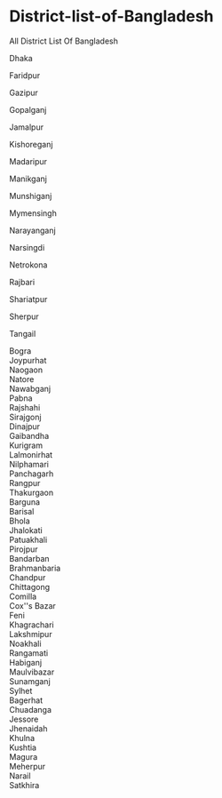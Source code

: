 # District-list-of-Bangladesh
All District List Of Bangladesh



Dhaka

Faridpur

Gazipur

Gopalganj

Jamalpur

Kishoreganj

Madaripur

Manikganj

Munshiganj

Mymensingh

Narayanganj

Narsingdi

Netrokona

Rajbari

Shariatpur

Sherpur

Tangail

Bogra                              
Joypurhat                         
Naogaon                      
Natore                             
Nawabganj                          
Pabna                              
Rajshahi                         
Sirajgonj                           
Dinajpur                           
Gaibandha                          
Kurigram                           
Lalmonirhat                        
Nilphamari                         
Panchagarh                         
Rangpur                            
Thakurgaon                         
Barguna                       
Barisal                       
Bhola                              
Jhalokati                          
Patuakhali                         
Pirojpur                          
Bandarban                          
Brahmanbaria                       
Chandpur                           
Chittagong                         
Comilla                            
Cox''s Bazar                       
Feni                               
Khagrachari                        
Lakshmipur                         
Noakhali                           
Rangamati                          
Habiganj                           
Maulvibazar                        
Sunamganj                          
Sylhet                             
Bagerhat                           
Chuadanga                          
Jessore                            
Jhenaidah                          
Khulna                             
Kushtia                             
Magura                             
Meherpur                           
Narail                             
Satkhira
